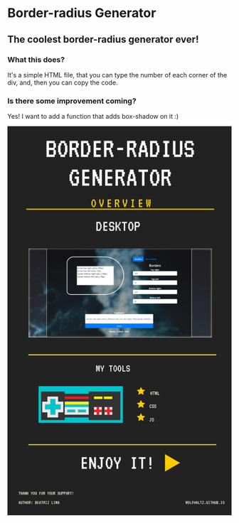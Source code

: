 # Border-radius Generator
## The coolest border-radius generator ever!

### What this does?
It's a simple HTML file, that you can type the number of each corner of the div, and, then you can copy the code.

### Is there some improvement coming?
Yes! I want to add a function that adds box-shadow on it :)

<img src="img/project.png" />